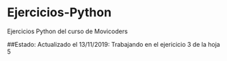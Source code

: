 # Ejercicios-Python
Ejercicios Python del curso de Movicoders

##Estado:
Actualizado el 13/11/2019:
Trabajando en el ejericicio 3 de la hoja 5
